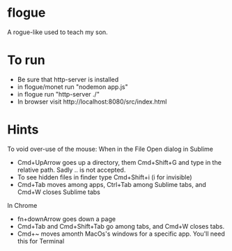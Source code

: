 # flogue
A rogue-like used to teach my son.

# To run
* Be sure that http-server is installed
* in flogue/monet run "nodemon app.js"
* in flogue run "http-server ./"
* In browser visit http://localhost:8080/src/index.html

# Hints
To void over-use of the mouse:
When in the File Open dialog in Sublime
* Cmd+UpArrow goes up a directory, them Cmd+Shift+G and type in the relative path. Sadly .. is not accepted.
* To see hidden files in finder type Cmd+Shift+i   (i for invisible)
* Cmd+Tab moves among apps, Ctrl+Tab among Sublime tabs, and Cmd+W closes Sublime tabs

In Chrome
* fn+downArrow goes down a page
* Cmd+Tab and Cmd+Shift+Tab go among tabs, and Cmd+W closes tabs.
* Cmd+~ moves amonth MacOs's windows for a specific app. You'll need this for Terminal
